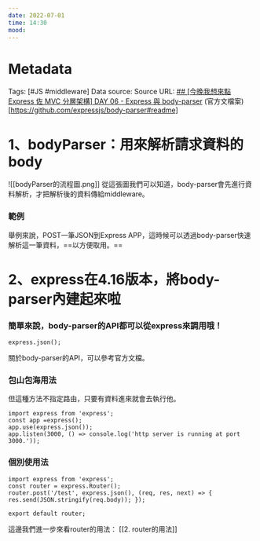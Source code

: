 ```yaml
---
date: 2022-07-01
time: 14:30
mood:
---
```

# Metadata
Tags: [#JS #middleware]
Data source: 
Source URL: [## [今晚我想來點 Express 佐 MVC 分層架構] DAY 06 - Express 與 body-parser](https://ithelp.ithome.com.tw/articles/10241083)
(官方文檔案)[https://github.com/expressjs/body-parser#readme]



# 1、bodyParser：用來解析請求資料的body

![[bodyParser的流程圖.png]]
從這張圖我們可以知道，body-parser會先進行資料解析，才把解析後的資料傳給middleware。

### 範例
舉例來說，POST一筆JSON到Express APP，這時候可以透過body-parser快速解析這一筆資料，==以方便取用。==


# 2、express在4.16版本，將body-parser內建起來啦

### 簡單來說，body-parser的API都可以從express來調用哦！
```JS
express.json();
```
關於body-parser的API，可以參考官方文檔。

### 包山包海用法
但這種方法不指定路由，只要有資料進來就會去執行他。
```JS
import express from 'express'; 
const app =express(); 
app.use(express.json()); 
app.listen(3000, () => console.log('http server is running at port 3000.'));
```

### 個別使用法
```JS
import express from 'express'; 
const router = express.Router(); 
router.post('/test', express.json(), (req, res, next) => { res.send(JSON.stringify(req.body)); }); 

export default router;
```

這邊我們進一步來看router的用法：
[[2. router的用法]]